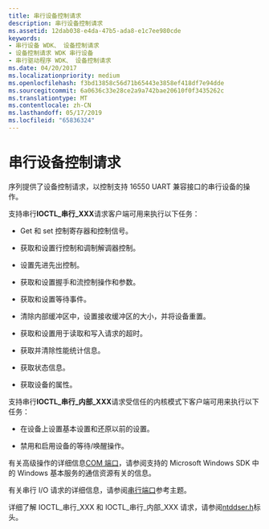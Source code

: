 ```yaml
---
title: 串行设备控制请求
description: 串行设备控制请求
ms.assetid: 12dab038-e4da-47b5-ada8-e1c7ee980cde
keywords:
- 串行设备 WDK、 设备控制请求
- 设备控制请求 WDK 串行设备
- 串行驱动程序 WDK、 设备控制请求
ms.date: 04/20/2017
ms.localizationpriority: medium
ms.openlocfilehash: f3bd13858c56d71b65443e3858ef418df7e94dde
ms.sourcegitcommit: 6a0636c33e28ce2a9a742bae20610f0f3435262c
ms.translationtype: MT
ms.contentlocale: zh-CN
ms.lasthandoff: 05/17/2019
ms.locfileid: "65836324"
---
```

# <a name="serial-device-control-requests"></a>串行设备控制请求

序列提供了设备控制请求，以控制支持 16550 UART 兼容接口的串行设备的操作。

支持串行**IOCTL\_串行\_XXX**请求客户端可用来执行以下任务：

- Get 和 set 控制寄存器和控制信号。

- 获取和设置行控制和调制解调器控制。

- 设置先进先出控制。

- 获取和设置握手和流控制操作和参数。

- 获取和设置等待事件。

- 清除内部缓冲区中，设置接收缓冲区的大小，并将设备重置。

- 获取和设置用于读取和写入请求的超时。

- 获取并清除性能统计信息。

- 获取状态信息。

- 获取设备的属性。

支持串行**IOCTL\_串行\_内部\_XXX**请求受信任的内核模式下客户端可用来执行以下任务：

- 在设备上设置基本设置和还原以前的设置。

- 禁用和启用设备的等待/唤醒操作。

有关高级操作的详细信息[COM 端口](configuration-of-com-ports.md)，请参阅支持的 Microsoft Windows SDK 中的 Windows 基本服务的通信资源有关的信息。

有关串行 I/O 请求的详细信息，请参阅[串行端口](https://docs.microsoft.com/windows-hardware/drivers/ddi/content/_serports/)参考主题。

详细了解 IOCTL\_串行\_XXX 和 IOCTL\_串行\_内部\_XXX 请求，请参阅[ntddser.h](https://docs.microsoft.com/en-us/windows-hardware/drivers/ddi/content/ntddser/)标头。
